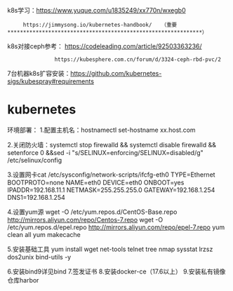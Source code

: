 k8s学习：https://www.yuque.com/u1835249/xx770n/wxegb0

         https://jimmysong.io/kubernetes-handbook/   （重要**************************************************************）

k8s对接ceph参考：  https://codeleading.com/article/92503363236/
  
                   https://kubesphere.com.cn/forum/d/3324-ceph-rbd-pvc/2
  

7台机器k8s扩容安装：https://github.com/kubernetes-sigs/kubespray#requirements

# kubernetes
环境部署：
1.配置主机名：hostnamectl set-hostname xx.host.com

2.关闭防火墙：systemctl stop firewalld && systemctl disable firewalld  && \
  setenforce 0 &&sed -i "s/SELINUX=enforcing/SELINUX=disabled/g" /etc/selinux/config
  
3.设置网卡cat /etc/sysconfig/network-scripts/ifcfg-eth0 
TYPE=Ethernet
BOOTPROTO=none
NAME=eth0
DEVICE=eth0
ONBOOT=yes
IPADDR=192.168.11.1
NETMASK=255.255.255.0
GATEWAY=192.168.1.254
DNS1=192.168.1.254

4.设置yum源
wget -O /etc/yum.repos.d/CentOS-Base.repo  http://mirrors.aliyun.com/repo/Centos-7.repo
wget -O /etc/yum.repos.d/epel.repo  http://mirrors.aliyun.com/repo/epel-7.repo
yum clean all
yum makecache

5.安装基础工具
yum install wget net-tools telnet tree nmap sysstat lrzsz dos2unix bind-utils -y

6.安装bind9详见bind
7.签发证书
8.安装docker-ce（17.6以上）
9.安装私有镜像仓库harbor
